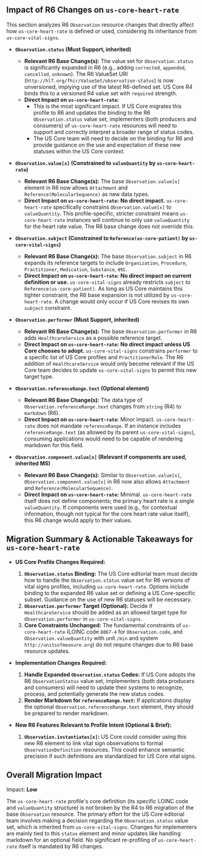 ## Impact of R6 Changes on `us-core-heart-rate`

This section analyzes R6 `Observation` resource changes that directly affect how `us-core-heart-rate` is defined or used, considering its inheritance from `us-core-vital-signs`.

*   **`Observation.status` (Must Support, inherited)**
    *   **Relevant R6 Base Change(s):** The value set for `Observation.status` is significantly expanded in R6 (e.g., adding `corrected`, `appended`, `cancelled`, `unknown`). The R6 ValueSet URI (`http://hl7.org/fhir/ValueSet/observation-status`) is now unversioned, implying use of the latest R6-defined set. US Core R4 binds this to a versioned R4 value set with `required` strength.
    *   **Direct Impact on `us-core-heart-rate`:**
        *   This is the most significant impact. If US Core migrates this profile to R6 and updates the binding to the R6 `Observation.status` value set, implementers (both producers and consumers) of `us-core-heart-rate` resources will need to support and correctly interpret a broader range of status codes.
        *   The US Core team will need to decide on the binding for R6 and provide guidance on the use and expectation of these new statuses within the US Core context.

*   **`Observation.value[x]` (Constrained to `valueQuantity` by `us-core-heart-rate`)**
    *   **Relevant R6 Base Change(s):** The base `Observation.value[x]` element in R6 now allows `Attachment` and `Reference(MolecularSequence)` as new data types.
    *   **Direct Impact on `us-core-heart-rate`:** **No direct impact.** `us-core-heart-rate` specifically constrains `Observation.value[x]` to `valueQuantity`. This profile-specific, stricter constraint means `us-core-heart-rate` instances will continue to only use `valueQuantity` for the heart rate value. The R6 base change does not override this.

*   **`Observation.subject` (Constrained to `Reference(us-core-patient)` by `us-core-vital-signs`)**
    *   **Relevant R6 Base Change(s):** The base `Observation.subject` in R6 expands its reference targets to include `Organization`, `Procedure`, `Practitioner`, `Medication`, `Substance`, etc.
    *   **Direct Impact on `us-core-heart-rate`:** **No direct impact on current definition or use.** `us-core-vital-signs` already restricts `subject` to `Reference(us-core-patient)`. As long as US Core maintains this tighter constraint, the R6 base expansion is not utilized by `us-core-heart-rate`. A change would only occur if US Core revises its own `subject` constraint.

*   **`Observation.performer` (Must Support, inherited)**
    *   **Relevant R6 Base Change(s):** The base `Observation.performer` in R6 adds `HealthcareService` as a possible reference target.
    *   **Direct Impact on `us-core-heart-rate`:** **No direct impact unless US Core chooses to adopt.** `us-core-vital-signs` constrains `performer` to a specific list of US Core profiles and `PractitionerRole`. The R6 addition of `HealthcareService` would only become relevant if the US Core team decides to update `us-core-vital-signs` to permit this new target type.

*   **`Observation.referenceRange.text` (Optional element)**
    *   **Relevant R6 Base Change(s):** The data type of `Observation.referenceRange.text` changes from `string` (R4) to `markdown` (R6).
    *   **Direct Impact on `us-core-heart-rate`:** Minor impact. `us-core-heart-rate` does not mandate `referenceRange`. If an instance includes `referenceRange.text` (as allowed by its parent `us-core-vital-signs`), consuming applications would need to be capable of rendering markdown for this field.

*   **`Observation.component.value[x]` (Relevant if components are used, inherited MS)**
    *   **Relevant R6 Base Change(s):** Similar to `Observation.value[x]`, `Observation.component.value[x]` in R6 now also allows `Attachment` and `Reference(MolecularSequence)`.
    *   **Direct Impact on `us-core-heart-rate`:** Minimal. `us-core-heart-rate` itself does not define components; the primary heart rate is a single `valueQuantity`. If components were used (e.g., for contextual information, though not typical for the core heart rate value itself), this R6 change would apply to their values.

## Migration Summary & Actionable Takeaways for `us-core-heart-rate`

*   **US Core Profile Changes Required:**
    1.  **`Observation.status` Binding:** The US Core editorial team *must* decide how to handle the `Observation.status` value set for R6 versions of vital signs profiles, including `us-core-heart-rate`. Options include binding to the expanded R6 value set or defining a US Core-specific subset. Guidance on the use of new R6 statuses will be necessary.
    2.  **`Observation.performer` Target (Optional):** Decide if `HealthcareService` should be added as an allowed target type for `Observation.performer` in `us-core-vital-signs`.
    3.  **Core Constraints Unchanged:** The fundamental constraints of `us-core-heart-rate` (LOINC code `8867-4` for `Observation.code`, and `Observation.valueQuantity` with unit `/min` and system `http://unitsofmeasure.org`) do not require changes due to R6 base resource updates.

*   **Implementation Changes Required:**
    1.  **Handle Expanded `Observation.status` Codes:** If US Core adopts the R6 `ObservationStatus` value set, implementers (both data producers and consumers) will need to update their systems to recognize, process, and potentially generate the new status codes.
    2.  **Render Markdown for `referenceRange.text`:** If applications display the optional `Observation.referenceRange.text` element, they should be prepared to render markdown.

*   **New R6 Features Relevant to Profile Intent (Optional & Brief):**
    1.  **`Observation.instantiates[x]`:** US Core could consider using this new R6 element to link vital sign observations to formal `ObservationDefinition` resources. This could enhance semantic precision if such definitions are standardized for US Core vital signs.

## Overall Migration Impact
Impact: **Low**

The `us-core-heart-rate` profile's core definition (its specific LOINC code and `valueQuantity` structure) is not broken by the R4 to R6 migration of the base `Observation` resource. The primary effort for the US Core editorial team involves making a decision regarding the `Observation.status` value set, which is inherited from `us-core-vital-signs`. Changes for implementers are mainly tied to this `status` element and minor updates like handling markdown for an optional field. No significant re-profiling of `us-core-heart-rate` itself is mandated by R6 changes.